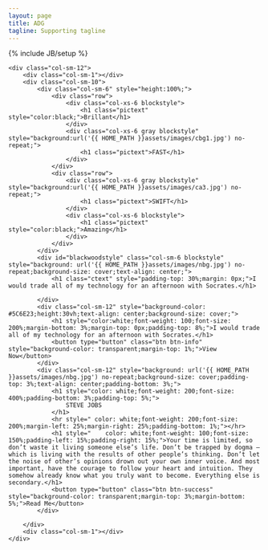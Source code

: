 ```yaml
---
layout: page
title: ADG
tagline: Supporting tagline
---
```

{% include JB/setup %}

<div class="container-fluid animated fadeIn">
    <!-- <div class="col-lg-12" style="padding: 0px;"> -->
    <!--     <div id="myCarousel" class="carousel carousel-fade slide" data-ride="carousel">
      <ol class="carousel-indicators">
        <li data-target="#myCarousel" data-slide-to="0" class="active"></li>
        <li data-target="#myCarousel" data-slide-to="1"></li>
        <li data-target="#myCarousel" data-slide-to="2"></li>
      </ol>
      <div class="carousel-inner" role="listbox">
        <div class="item active">
          <img src="{{ HOME_PATH }}assets/images/ca1.jpg" alt="First slide" style="background-color: black;">
        </div>
        <div class="item" style="background-color: black;">
          <img src="{{ HOME_PATH }}assets/images/ca2.jpg" alt="Second slide" style="background-color: black;">

        </div>
        <div class="item" style="background-color: black;">
          <img src="{{ HOME_PATH }}assets/images/ca3.jpg" alt="Third slide">

        </div>
      </div> -->
    <!-- </div> -->
    <!-- News age -->
    <!--       <div class="col-lg-12" style="padding-top: 30%;padding-bottom: 5%;">
        <div class="col-lg-3"></div>
          <div class="col-lg-6">
           <center>
          <h1 style="color: black;font-weight: 200;font-size: 30px;line-height: 40px;">Bringing together artists to drive a forward-looking debate on the position of technology in art and culture.</h1>
        </center>
        </div>
        <div class="col-lg-3"></div>
      </div>
 -->

    <div class="col-sm-12">
        <div class="col-sm-1"></div>
        <div class="col-sm-10">
            <div id="blackwoodstyle" class="col-sm-6" style="background: url('{{ HOME_PATH }}assets/images/nbg.jpg') no-repeat;background-size: cover;text-align: center;">
                <h1 class="ctext" style="padding-top: 30%;">Innovation distinguishes between a leader and a follower.</h1>

            </div>
            <div class="col-sm-6" style="height:100%;">
                <div class="row">
                    <div class="col-xs-6 blockstyle">
                        <h1 class="pictext" style="color:black;">Natural</h1>
                    </div>
                    <div class="col-xs-6 gray blockstyle" style="background:url('{{ HOME_PATH }}assets/images/ca1.jpg') no-repeat;">
                        <h1 class="pictext">HAPPINESS</h1>
                    </div>
                </div>
                <div class="row">
                    <div class="col-xs-6 gray blockstyle" style="background:url('{{ HOME_PATH }}assets/images/ca2.jpg') no-repeat;">
                        <h1 class="pictext">JOY</h1>
                    </div>
                    <div class="col-xs-6 blockstyle">
                        <h1 class="pictext" style="color:black;">Laugh</h1>
                    </div>
                </div>
            </div>
            <div id="myimages" class="col-sm-12" style="padding-top: 1%; padding-bottom: 1%;">
                <div class="carousel slide" id="myCarousel">
                    <div class="carousel-inner">
                        <div class="item active">
                            <div class="col-sm-3">
                                <a href="#"><img src="{{ HOME_PATH }}assets/images/g1.jpg" class="img-responsive gray">
                                </a>
                            </div>
                        </div>
                        <div class="item">
                            <div class="col-sm-3">
                                <a href="#"><img src="{{ HOME_PATH }}assets/images/g1.jpg" class="img-responsive">
                                </a>
                            </div>
                        </div>
                        <div class="item">
                            <div class="col-sm-3">
                                <a href="#"><img src="{{ HOME_PATH }}assets/images/g1.jpg" class="img-responsive gray">
                                </a>
                            </div>
                        </div>
                        <div class="item">
                            <div class="col-sm-3">
                                <a href="#"><img src="{{ HOME_PATH }}assets/images/g1.jpg" class="img-responsive">
                                </a>
                            </div>
                        </div>
                        <div class="item">
                            <div class="col-sm-3">
                                <a href="#"><img src="{{ HOME_PATH }}assets/images/g1.jpg" class="img-responsive gray">
                                </a>
                            </div>
                        </div>
                        <div class="item">
                            <div class="col-sm-3">
                                <a href="#"><img src="{{ HOME_PATH }}assets/images/g1.jpg" class="img-responsive">
                                </a>
                            </div>
                        </div>
                    </div>
                    <a class="left carousel-control" href="#myCarousel" data-slide="prev"><i class="glyphicon glyphicon-chevron-left"></i></a>
                    <a class="right carousel-control" href="#myCarousel" data-slide="next"><i class="glyphicon glyphicon-chevron-right"></i></a>
                </div>
            </div>
        </div>
        <div class="col-sm-1"></div>
    </div>


<!-- Content -->
    <div class="col-sm-12">
        <div class="col-sm-1"></div>
        <div class="col-sm-10">
            <div class="col-sm-6" style="height:100%;">
                <div class="row">
                    <div class="col-xs-6 blockstyle">
                        <h1 class="pictext" style="color:black;">Brillant</h1>
                    </div>
                    <div class="col-xs-6 gray blockstyle" style="background:url('{{ HOME_PATH }}assets/images/cbg1.jpg') no-repeat;">
                        <h1 class="pictext">FAST</h1>
                    </div>
                </div>
                <div class="row">
                    <div class="col-xs-6 gray blockstyle" style="background:url('{{ HOME_PATH }}assets/images/ca3.jpg') no-repeat;">
                        <h1 class="pictext">SWIFT</h1>
                    </div>
                    <div class="col-xs-6 blockstyle">
                        <h1 class="pictext" style="color:black;">Amazing</h1>
                    </div>
                </div>
            </div>
            <div id="blackwoodstyle" class="col-sm-6 blockstyle" style="background: url('{{ HOME_PATH }}assets/images/nbg.jpg') no-repeat;background-size: cover;text-align: center;">
                <h1 class="ctext" style="padding-top: 30%;margin: 0px;">I would trade all of my technology for an afternoon with Socrates.</h1>

            </div>
            <div class="col-sm-12" style="background-color: #5C6E23;height:30vh;text-align: center;background-size: cover;">
                <h1 style="color:white;font-weight: 100;font-size: 200%;margin-bottom: 3%;margin-top: 0px;padding-top: 8%;">I would trade all of my technology for an afternoon with Socrates.</h1>
                <button type="button" class="btn btn-info" style="background-color: transparent;margin-top: 1%;">View Now</button>
            </div>
            <div class="col-sm-12" style="background: url('{{ HOME_PATH }}assets/images/nbg.jpg') no-repeat;background-size: cover;padding-top: 3%;text-align: center;padding-bottom: 3%;">
                <h1 style="color: white;font-weight: 200;font-size: 400%;padding-bottom: 3%;padding-top: 5%;">
                    STEVE JOBS
                </h1>
                <hr style=" color: white;font-weight: 200;font-size: 200%;margin-left: 25%;margin-right: 25%;padding-bottom: 1%;"></hr>
                <h1 style="    color: white;font-weight: 100;font-size: 150%;padding-left: 15%;padding-right: 15%;">Your time is limited, so don’t waste it living someone else’s life. Don’t be trapped by dogma – which is living with the results of other people’s thinking. Don’t let the noise of other’s opinions drown out your own inner voice. And most important, have the courage to follow your heart and intuition. They somehow already know what you truly want to become. Everything else is secondary.</h1>
                <button type="button" class="btn btn-success" style="background-color: transparent;margin-top: 3%;margin-bottom: 5%;">Read Me</button>
            </div>

        </div>
        <div class="col-sm-1"></div>
    </div>




</div>